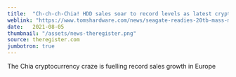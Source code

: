 ```yaml
---
title:  "Ch-ch-ch-Chia! HDD sales soar to record levels as latest crypto craze sweeps Europe"
weblink: "https://www.tomshardware.com/news/seagate-readies-20tb-mass-market-hdds"
date:   2021-08-05
thumbnail: "/assets/news-theregister.png"
source: theregister.com
jumbotron: true
---
```

The Chia cryptocurrency craze is fuelling record sales growth in Europe
